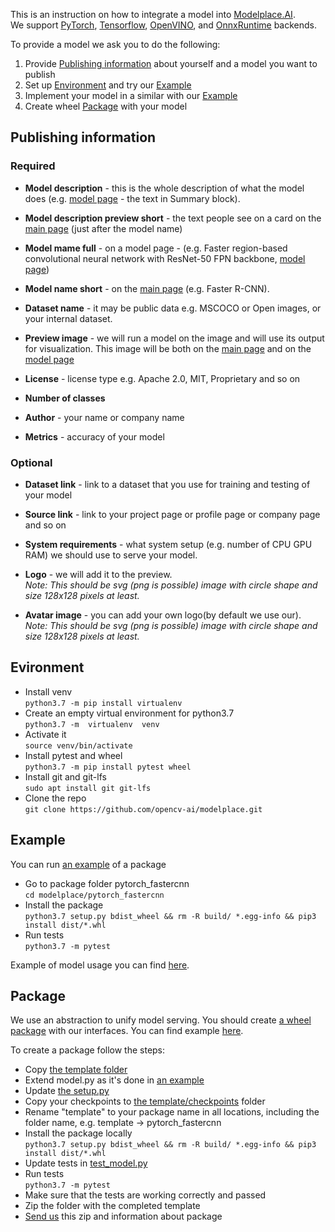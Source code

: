 This is an instruction on how to integrate a model into [Modelplace.AI](https://modelplace.ai/).  
We support [PyTorch](https://pytorch.org/), [Tensorflow](https://www.tensorflow.org/), [OpenVINO](https://docs.openvinotoolkit.org/latest/index.html), and [OnnxRuntime](https://www.onnxruntime.ai/) backends. 

To provide a model we ask you to do the following:
1. Provide [Publishing information](#publishing-information) about yourself and a model you want to publish
2. Set up [Environment](#evironment) and try our [Example](pytorch_fastercnn)
3. Implement your model in a similar with our [Example](pytorch_fastercnn)
4. Create wheel [Package](#package) with your model

## Publishing information
### Required
- **Model description** - this is the whole description of what the model does (e.g. [model page](https://modelplace.ai/models/2) - the text in Summary block).

- **Model description preview short** - the text people see on a card on the [main page](https://modelplace.ai/) (just after the model name)

- **Model mame full** - on a model page - (e.g. Faster region-based convolutional neural network with ResNet-50 FPN backbone, [model page](https://modelplace.ai/models/2))

- **Model name short** - on the [main page](https://modelplace.ai/) (e.g. Faster R-CNN).

- **Dataset name** - it may be public data e.g. MSCOCO or Open images, or your internal dataset.

- **Preview image** - we will run a model on the image and will use its output for visualization. This image will be both on the [main page](https://modelplace.ai/) and on the [model page](https://modelplace.ai/models/2)

- **License** - license type e.g. Apache 2.0, MIT, Proprietary and so on
- **Number of classes** 
- **Author** - your name or company name
- **Metrics** - accuracy of your model

### Optional
- **Dataset link** - link to a dataset that you use for training and testing of your model
- **Source link** - link to your project page or profile page or company page and so on
- **System requirements** - what system setup (e.g. number of CPU GPU RAM) we should use to serve your model.

- **Logo** - we will add it to the preview.   
_Note: This should be svg (png is possible) image with circle shape and size 128x128 pixels at least._

- **Avatar image** - you can add your own logo(by default we use our).   
_Note: This should be svg (png is possible) image with circle shape and size 128x128 pixels at least._

## Evironment
- Install venv  
```python3.7 -m pip install virtualenv```
- Create an empty virtual environment for python3.7  
```python3.7 -m  virtualenv  venv```
- Activate it  
```source venv/bin/activate```
- Install pytest and wheel  
```python3.7 -m pip install pytest wheel```
- Install git and git-lfs  
```sudo apt install git git-lfs```
- Clone the repo   
```git clone https://github.com/opencv-ai/modelplace.git```

## Example
You can run [an example](pytorch_fastercnn) of a package
- Go to package folder pytorch_fastercnn  
```cd modelplace/pytorch_fastercnn```
- Install the package  
```python3.7 setup.py bdist_wheel && rm -R build/ *.egg-info && pip3 install dist/*.whl```
- Run tests  
```python3.7 -m pytest```

Example of model usage you can find [here](https://modelplace.ai/models/2).

## Package
We use an abstraction to unify model serving. You should create [a wheel package](https://packaging.python.org/tutorials/packaging-projects/#creating-the-package-files) with our interfaces. You can find example [here](pytorch_fastercnn).

To create a package follow the steps:
- Copy [the template folder](template)
- Extend model.py as it's done in [an example](pytorch_fastercnn/pytorch_fastercnn/model.py)
- Update [the setup.py](template/setup.py)
- Copy your checkpoints to [the template/checkpoints](template/template/checkpoints) folder
- Rename "template" to your package name in all locations, including the folder name, e.g. template -> pytorch_fastercnn
- Install the package locally  
```python3.7 setup.py bdist_wheel && rm -R build/ *.egg-info && pip3 install dist/*.whl```
- Update tests in [test_model.py](template/tests/test_model.py)
- Run tests  
```python3.7 -m pytest```
- Make sure that the tests are working correctly and passed
- Zip the folder with the completed template
- [Send us](mailto:modelplace@opencv.ai) this zip and information about package

